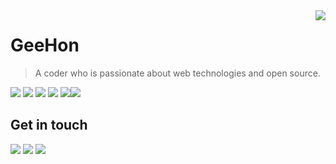 <a href="#">
<img align="right" src="https://github-readme-stats.vercel.app/api?username=geehon&show_icons=true&hide_border=true&icon_color=586069&title_color=a0a9af">
</a>

# GeeHon

> A coder who is passionate about web technologies and open source.

![](https://img.shields.io/badge/-JavaScript-e5cd0c?style=flat-square&logo=JavaScript&labelColor=f7df1e&logoColor=000) ![](https://img.shields.io/badge/-CSS3-1572b6?style=flat-square&logo=CSS3&labelColor=1572b6) ![](https://img.shields.io/badge/-Stylus-333?style=flat-square&logo=Stylus&logoColor=fff) ![](https://img.shields.io/badge/-HTML5-e34f26?style=flat-square&logo=HTML5&logoColor=fff) ![](https://img.shields.io/badge/-Node.js-339933?style=flat-square&logo=Node.js&logoColor=fff)![](https://img.shields.io/badge/-PHP-1572b6?style=flat-square&logo=PHP&labelColor=2e4da4eb)

## Get in touch

[![](https://img.shields.io/badge/-@GeeHon-1ca0f1?style=flat-square&labelColor=1ca0f1&logo=twitter&logoColor=white)](https://twitter.com/GeehonLiao) [![](https://img.shields.io/badge/-https://www.geehon.top-0e83cd?style=flat-square&logo=Blogger&logoColor=fff)](https://www.geehon.top)  [![](https://img.shields.io/badge/-geehon.liao@gmail.com-911318?style=flat-square&logo=Mail.RU&logoColor=white&labelColor=c14438)](mailto:geehon.liao@gmail.com)






